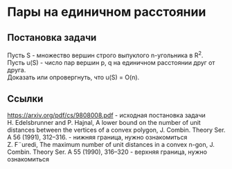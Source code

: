 # Пары на единичном расстоянии

## Постановка задачи

Пусть S - множество вершин строго выпуклого n-угольника в R<sup>2</sup>. \
Пусть u(S) - число пар вершин p, q на единичном расстоянии друг от друга. \
Доказать или опровергнуть, что u(S) = O(n).

## Ссылки

https://arxiv.org/pdf/cs/9808008.pdf - исходная постановка задачи\
H. Edelsbrunner and P. Hajnal, A lower bound on the number of unit distances
between the vertices of a convex polygon, J. Combin. Theory Ser. A 56 (1991),
312–316. - нижняя граница, нужно ознакомиться\
Z. F¨uredi, The maximum number of unit distances in a convex n-gon, J. Combin.
Theory Ser. A 55 (1990), 316–320 - верхняя граница, нужно ознакомиться



